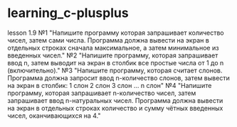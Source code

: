 # learning_c-plusplus

lesson 1.9
№1 "Напишите программу которая запрашивает количество чисел, затем сами числа. Программа должна вывести на экран в отдельных строках сначала максимальное, а затем минимальное из введенных чисел."
№2 "Напишите программу, которая запрашивает ввод n, затем выводит на экран в столбик все простые числа от 1 до n (включительно)."
№3 "Напишите программу, которая считает слонов. Программа должна запросит ввод n-количество слонов, затем вывести на экран в столбик:
1 слон
2 слон
3 слон
…
n слон"
№4 "Напишите программу, которая запрашивает n-количество чисел, затем запрашивает ввод n-натуральных чисел.
Программа должна вывести на экран в отдельных строках количество и сумму чётных введенных чисел, оканчивающихся на 4."
